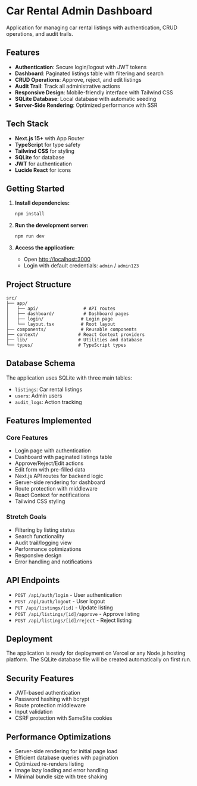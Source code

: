 # Car Rental Admin Dashboard

Application for managing car rental listings with authentication, CRUD operations, and audit trails.

## Features

- **Authentication**: Secure login/logout with JWT tokens
- **Dashboard**: Paginated listings table with filtering and search
- **CRUD Operations**: Approve, reject, and edit listings
- **Audit Trail**: Track all administrative actions
- **Responsive Design**: Mobile-friendly interface with Tailwind CSS
- **SQLite Database**: Local database with automatic seeding
- **Server-Side Rendering**: Optimized performance with SSR

## Tech Stack

- **Next.js 15+** with App Router
- **TypeScript** for type safety
- **Tailwind CSS** for styling
- **SQLite** for database
- **JWT** for authentication
- **Lucide React** for icons

## Getting Started

1. **Install dependencies:**
   ```bash
   npm install
   ```

2. **Run the development server:**
   ```bash
   npm run dev
   ```

3. **Access the application:**
   - Open [http://localhost:3000](http://localhost:3000)
   - Login with default credentials: `admin` / `admin123`

## Project Structure

```
src/
├── app/
│   ├── api/                 # API routes
│   ├── dashboard/           # Dashboard pages
│   ├── login/              # Login page
│   └── layout.tsx          # Root layout
├── components/             # Reusable components
├── context/               # React Context providers
├── lib/                   # Utilities and database
└── types/                 # TypeScript types
```

## Database Schema

The application uses SQLite with three main tables:
- `listings`: Car rental listings
- `users`: Admin users
- `audit_logs`: Action tracking

## Features Implemented

### Core Features
-  Login page with authentication
-  Dashboard with paginated listings table
-  Approve/Reject/Edit actions
-  Edit form with pre-filled data
-  Next.js API routes for backend logic
-  Server-side rendering for dashboard
-  Route protection with middleware
-  React Context for notifications
-  Tailwind CSS styling

### Stretch Goals
-  Filtering by listing status
-  Search functionality
-  Audit trail/logging view
-  Performance optimizations
-  Responsive design
-  Error handling and notifications

## API Endpoints

- `POST /api/auth/login` - User authentication
- `POST /api/auth/logout` - User logout
- `PUT /api/listings/[id]` - Update listing
- `POST /api/listings/[id]/approve` - Approve listing
- `POST /api/listings/[id]/reject` - Reject listing

## Deployment

The application is ready for deployment on Vercel or any Node.js hosting platform. The SQLite database file will be created automatically on first run.

## Security Features

- JWT-based authentication
- Password hashing with bcrypt
- Route protection middleware
- Input validation
- CSRF protection with SameSite cookies

## Performance Optimizations

- Server-side rendering for initial page load
- Efficient database queries with pagination
- Optimized re-renders listing
- Image lazy loading and error handling
- Minimal bundle size with tree shaking